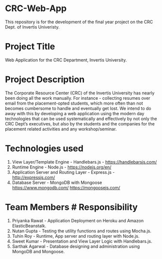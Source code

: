 # CRC-Web-App
This repository is for the development of the final year project on the CRC Dept. of Invertis Univeristy.

# Project Title
Web Application for the CRC Department, Invertis University.

# Project Description 
The Corporate Resource Center (CRC) of the Invertis University has nearly been doing  all the work manually. For instance  - collecting resumes over email from the placement-opted students,  which more often than not becomes cumbersome to handle and eventually get lost. We intend to do away with this by developing a web application using the modern day technologies that can be used systematically and effectively by not only the CRC Dept’s executives, but also by the students and the companies for the placement related activities and any workshop/seminar.

# Technologies used
 1) View Layer/Template Engine - Handlebars.js - https://handlebarsjs.com/
 2) Runtime Engine - Node.js - https://nodejs.org/en/
 3) Application Server and Routing Layer - Express.js - http://expressjs.com/
 4) Database Server - MongoDB with Mongoose https://www.mongodb.com/  https://mongoosejs.com/
 
# Team Members             # Responsibility
 1) Priyanka Rawat -        Application Deployment on Heroku and Amazon ElasticBeanstalk.
 2) Nutan Gupta -           Testing the utility functions and routes using Mocha.js.
 3) Tuhin Roy -             Runtime, App server and routing layer with Node.js.
 4) Sweet Kumar -           Presentation and View Layer Logic with Handlebars.js.
 5) Sarthak Agarwal -       Database designing and administration using MongoDB and Mongoose.
 
 
 
 
 



